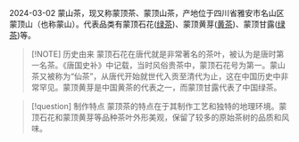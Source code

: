 2024-03-02
蒙山茶，现又称蒙顶茶、蒙顶山茶，产地位于四川省雅安市名山区蒙顶山（也称蒙山）。代表品类有蒙顶石花([绿茶](茶叶六大分类.md))、蒙顶黄芽([黄茶](茶叶六大分类.md))、蒙顶甘露([绿茶](茶叶六大分类.md))等。


> [!NOTE] 历史由来
>蒙顶石花在唐代就是非常著名的茶叶，被认为是唐时第一名茶。《唐国史补》中记载，当时风俗贵茶中，蒙顶石花号为第一。蒙山茶又被称为“仙茶”，从唐代开始就世代入贡至清代为止，这在中国历史中非常罕见。蒙顶黄芽是中国黄茶的代表之一，而蒙顶甘露代表了中国绿茶。


> [!question] 制作特点
蒙顶茶的特点在于其制作工艺和独特的地理环境。蒙顶石花和蒙顶黄芽等品种茶叶外形美观，保留了较多的原始茶树的品质和风味。


